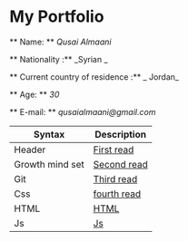 # My Portfolio
** Name: ** _Qusai Almaani_

** Nationality :** _Syrian _

** Current country of residence :** _ Jordan_

** Age: ** _30_

** E-mail: ** _qusaialmaani@gmail.com_


| Syntax      | Description |
| ----------- | ----------- |
| Header      |[First read](/AboutMe.md)       |
| Growth mind set  |[Second read](/Growth.md)     |
|Git          | [Third read](/Read1.md)|
| Css         | [fourth read](/Css.md)|
| HTML        | [HTML](/html.md)|
| Js          | [Js](/Js.md) |